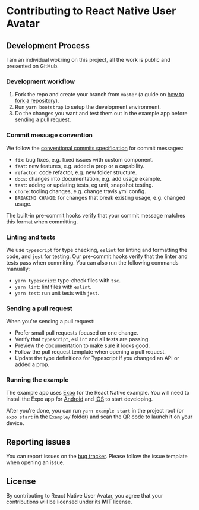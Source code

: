 # Contributing to React Native User Avatar

## Development Process

I am an individual wokring on this project, all the work is public and presented on GitHub.

### Development workflow

1. Fork the repo and create your branch from `master` (a guide on [how to fork a repository](https://help.github.com/articles/fork-a-repo/)).
2. Run `yarn bootstrap` to setup the development environment.
3. Do the changes you want and test them out in the example app before sending a pull request.

### Commit message convention

We follow the [conventional commits specification](https://www.conventionalcommits.org/en) for commit messages:

* `fix`: bug fixes, e.g. fixed issues with custom component.
* `feat`: new features, e.g. added a prop or a capability.
* `refactor`: code refactor, e.g. new folder structure.
* `docs`: changes into documentation, e.g. add usage example.
* `test`: adding or updating tests, eg unit, snapshot testing.
* `chore`: tooling changes, e.g. change travis.yml config.
* `BREAKING CHANGE`: for changes that break existing usage, e.g. changed usage.

The built-in pre-commit hooks verify that your commit message matches this format when committing.

### Linting and tests

We use `typescript` for type checking, `eslint` for linting and formatting the code, and `jest` for testing. Our pre-commit hooks verify that the linter and tests pass when commiting. You can also run the following commands manually:

* `yarn typescript`: type-check files with `tsc`.
* `yarn lint`: lint files with `eslint`.
* `yarn test`: run unit tests with `jest`.

### Sending a pull request

When you're sending a pull request:

* Prefer small pull requests focused on one change.
* Verify that `typescript`, `eslint` and all tests are passing.
* Preview the documentation to make sure it looks good.
* Follow the pull request template when opening a pull request.
* Update the type definitions for Typescript if you changed an API or added a prop.

### Running the example

The example app uses [Expo](https://expo.io/) for the React Native example. You will need to install the Expo app for [Android](https://play.google.com/store/apps/details?id=host.exp.exponent) and [iOS](https://itunes.apple.com/app/apple-store/id982107779) to start developing.

After you're done, you can run `yarn example start` in the project root (or `expo start` in the `Example/` folder) and scan the QR code to launch it on your device.

## Reporting issues

You can report issues on the [bug tracker](https://github.com/FlavioTeodosio/react-native-user-avatar-fabric/issues). Please follow the issue template when opening an issue.

## License

By contributing to React Native User Avatar, you agree that your contributions will be licensed under its **MIT** license.